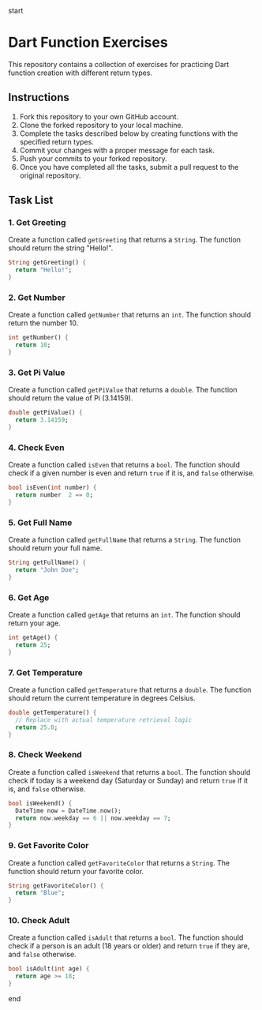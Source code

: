 start

# Dart Function Exercises

This repository contains a collection of exercises for practicing Dart function creation with different return types.

## Instructions

1. Fork this repository to your own GitHub account.
2. Clone the forked repository to your local machine.
3. Complete the tasks described below by creating functions with the specified return types.
4. Commit your changes with a proper message for each task.
5. Push your commits to your forked repository.
6. Once you have completed all the tasks, submit a pull request to the original repository.

## Task List

### 1. Get Greeting

Create a function called `getGreeting` that returns a `String`. The function should return the string "Hello!".

```dart
String getGreeting() {
  return "Hello!";
}
```

### 2. Get Number

Create a function called `getNumber` that returns an `int`. The function should return the number 10.

```dart
int getNumber() {
  return 10;
}
```

### 3. Get Pi Value

Create a function called `getPiValue` that returns a `double`. The function should return the value of Pi (3.14159).

```dart
double getPiValue() {
  return 3.14159;
}
```

### 4. Check Even

Create a function called `isEven` that returns a `bool`. The function should check if a given number is even and return `true` if it is, and `false` otherwise.

```dart
bool isEven(int number) {
  return number  2 == 0;
}
```

### 5. Get Full Name

Create a function called `getFullName` that returns a `String`. The function should return your full name.

```dart
String getFullName() {
  return "John Doe";
}
```

### 6. Get Age

Create a function called `getAge` that returns an `int`. The function should return your age.

```dart
int getAge() {
  return 25;
}
```

### 7. Get Temperature

Create a function called `getTemperature` that returns a `double`. The function should return the current temperature in degrees Celsius.

```dart
double getTemperature() {
  // Replace with actual temperature retrieval logic
  return 25.0;
}
```

### 8. Check Weekend

Create a function called `isWeekend` that returns a `bool`. The function should check if today is a weekend day (Saturday or Sunday) and return `true` if it is, and `false` otherwise.

```dart
bool isWeekend() {
  DateTime now = DateTime.now();
  return now.weekday == 6 || now.weekday == 7;
}
```

### 9. Get Favorite Color

Create a function called `getFavoriteColor` that returns a `String`. The function should return your favorite color.

```dart
String getFavoriteColor() {
  return "Blue";
}
```

### 10. Check Adult

Create a function called `isAdult` that returns a `bool`. The function should check if a person is an adult (18 years or older) and return `true` if they are, and `false` otherwise.

```dart
bool isAdult(int age) {
  return age >= 18;
}
```

end
